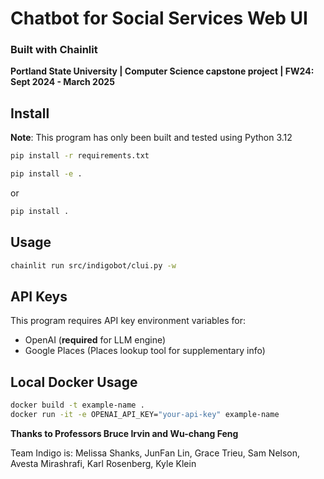 # Chatbot for Social Services Web UI

### Built with Chainlit

**Portland State University | Computer Science capstone project | FW24: Sept 2024 - March 2025**

## Install

**Note**: This program has only been built and tested using Python 3.12

```bash
pip install -r requirements.txt
```

```bash
pip install -e .
```

or

```bash
pip install .
```

## Usage

```bash
chainlit run src/indigobot/clui.py -w
```

## API Keys

This program requires API key environment variables for:
- OpenAI (**required** for LLM engine)
- Google Places (Places lookup tool for supplementary info)

## Local Docker Usage

```bash
docker build -t example-name .
docker run -it -e OPENAI_API_KEY="your-api-key" example-name
```

**Thanks to Professors Bruce Irvin and Wu-chang Feng**

Team Indigo is:
Melissa Shanks, JunFan Lin, Grace Trieu, Sam Nelson, Avesta Mirashrafi, Karl Rosenberg, Kyle Klein

